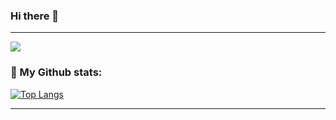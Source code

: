 ### Hi there 👋
<!--
**ndkhangvl/ndkhangvl** is a ✨ _special_ ✨ repository because its `README.md` (this file) appears on your GitHub profile.
-->

---
<!--
- 🔭 I’m currently studying at Can Tho University
- 🤔 I’m come from Vinh Long
- 😄 I'm Have fun sociable
- ⚛️ Profile Visitors Count:
-->
![](https://komarev.com/ghpvc/?username=ndkhangvl&color=blue)


<!--
### :hammer_and_wrench: Languages and Tools :
<div>
  <img src="https://github.com/devicons/devicon/blob/master/icons/java/java-original-wordmark.svg" title="Java" alt="Java" width="40" height="40"/>&nbsp;
  <img src="https://github.com/devicons/devicon/blob/master/icons/html5/html5-original.svg" title="HTML5" alt="HTML" width="40" height="40"/>&nbsp;
  <img src="https://github.com/devicons/devicon/blob/master/icons/javascript/javascript-original.svg" title="JavaScript" alt="JavaScript" width="40" height="40"/>&nbsp;
  <img src="https://github.com/devicons/devicon/blob/master/icons/mysql/mysql-original-wordmark.svg" title="MySQL"  alt="MySQL" width="40" height="40"/>&nbsp;
  <img src="https://github.com/devicons/devicon/blob/master/icons/c/c-original.svg" title="C"  alt="MySQL" width="40" height="40"/>&nbsp;
  <img src="https://github.com/devicons/devicon/blob/master/icons/php/php-original.svg" title="PHP"  alt="MySQL" width="40" height="40"/>&nbsp;
  <img src="https://github.com/devicons/devicon/blob/master/icons/git/git-original-wordmark.svg" title="Git" **alt="Git" width="40" height="40"/>
</div>
-->

### 👋 My Github stats:

[![Top Langs](https://github-readme-stats.vercel.app/api/top-langs/?username=ndkhangvl&layout=compact)](https://github.com/anuraghazra/github-readme-stats)

---



